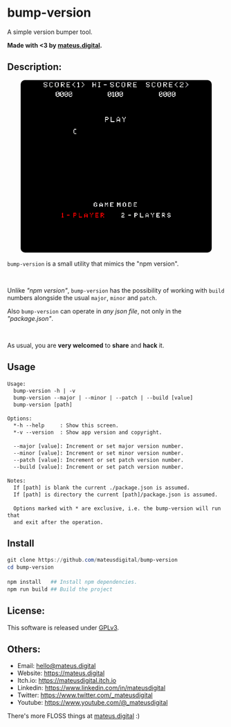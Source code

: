 # bump-version

A simple version bumper tool.

**Made with <3 by [mateus.digital](https://mateus.digital).**

## Description:

<p align="center">
    <img style="border-radius: 10px;" src="./resources/readme_game.gif"/>
</p>

```bump-version``` is a small utility that mimics the "npm version".

<br>

Unlike _"npm version"_, ```bump-version``` has the possibility of working 
with ```build``` numbers alongside the usual ```major```, ```minor``` and ```patch```.  

Also ```bump-version``` can operate in *any* _json file_, not only in the _"package.json"_.

<br>

As usual, you are **very welcomed** to **share** and **hack** it.


## Usage
```
Usage:
  bump-version -h | -v
  bump-version --major | --minor | --patch | --build [value]
  bump-version [path]

Options:
  *-h --help     : Show this screen.
  *-v --version  : Show app version and copyright.

  --major [value]: Increment or set major version number.
  --minor [value]: Increment or set minor version number.
  --patch [value]: Increment or set patch version number.
  --build [value]: Increment or set patch version number.

Notes:
  If [path] is blank the current ./package.json is assumed.
  If [path] is directory the current [path]/package.json is assumed.

  Options marked with * are exclusive, i.e. the bump-version will run that
  and exit after the operation.
```

## Install 

```powershell
git clone https://github.com/mateusdigital/bump-version
cd bump-version

npm install   ## Install npm dependencies.
npm run build ## Build the project
```

## License:

This software is released under [GPLv3](https://www.gnu.org/licenses/gpl-3.0.en.html).


## Others:

- Email: hello@mateus.digital
- Website: https://mateus.digital
- Itch.io: https://mateusdigital.itch.io
- Linkedin: https://www.linkedin.com/in/mateusdigital
- Twitter: https://www.twitter.com/_mateusdigital
- Youtube: https://www.youtube.com/@_mateusdigital

There's more FLOSS things at [mateus.digital](https://mateus.digital) :)
